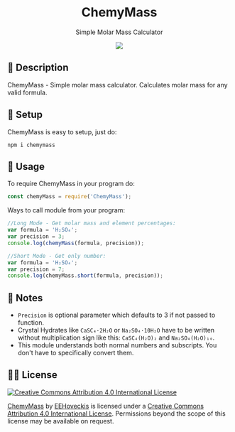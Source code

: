 <h1 align="center">ChemyMass</h1>
<p align="center">Simple Molar Mass Calculator</p>
<p align="center">
<a href="https://nodei.co/npm/chemymass/"><img src="https://nodei.co/npm/chemymass.png"></a>
</p>

## 📝 Description
ChemyMass - Simple molar mass calculator. Calculates molar mass for any valid formula.

## 🔧 Setup
ChemyMass is easy to setup, just do:
```
npm i chemymass
```

## 📕 Usage
To require ChemyMass in your program do:
```js
const chemyMass = require('ChemyMass');
```
Ways to call module from your program:

```js
//Long Mode - Get molar mass and element percentages:
var formula = 'H₂SO₄';
var precision = 3;
console.log(chemyMass(formula, precision));

//Short Mode - Get only number:
var formula = 'H₂SO₄';
var precision = 7;
console.log(chemyMass.short(formula, precision));
```

## 📰 Notes
* `Precision` is optional parameter which defaults to 3 if not passed to function.
* Crystal Hydrates like `CaSC₄·2H₂O` or `Na₂SO₄·10H₂O` have to be written without multiplication sign like this: `CaSC₄(H₂O)₂` and `Na₂SO₄(H₂O)₁₀`.
* This module understands both normal numbers and subscripts. You don't have to specifically convert them.

## 👨‍⚖️ License
[![Creative Commons Attribution 4.0 International License](https://i.creativecommons.org/l/by/4.0/88x31.png)](https://creativecommons.org/licenses/by/4.0/)

[ChemyMass](https://github.com/EEHoveckis/ChemyMass) by [EEHoveckis](https://github.com/EEHoveckis) is licensed under a [Creative Commons Attribution 4.0 International License](https://creativecommons.org/licenses/by/4.0/). Permissions beyond the scope of this license may be available on request.

